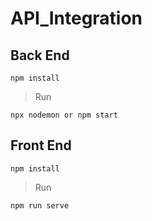 # API_Integration

## Back End
```
npm install
```
>  Run
```
npx nodemon or npm start
```

## Front End
```
npm install
```

> Run

```
npm run serve
```
